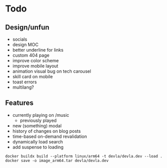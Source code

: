 # Todo

## Design/unfun

- socials
- design MOC
- better underline for links
- custom 404 page
- improve color scheme
- improve mobile layout
- animation visual bug on tech carousel
- skill card on mobile
- toast errors
- multilang?

## Features

- currently playing on /music
  - previously played
- new (something) modal
- history of changes on blog posts
- time-based on-demand revalidation
- dynamically load search
- add suspense to loading

```
docker buildx build --platform linux/arm64 -t devla/devla.dev --load .
docker save -o image_arm64.tar devla/devla.dev
```
